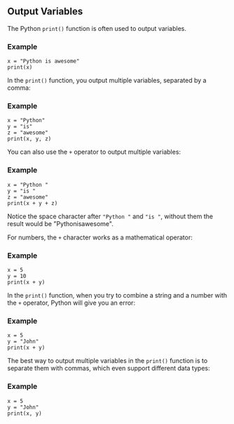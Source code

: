 
## Output Variables

The Python `print()` function is often used to output variables.

### Example

```
x = "Python is awesome"  
print(x)
```

In the `print()` function, you output multiple variables, separated by a comma:

### Example

```
x = "Python"  
y = "is"  
z = "awesome"  
print(x, y, z)
```

You can also use the `+` operator to output multiple variables:

### Example

```
x = "Python "  
y = "is "  
z = "awesome"  
print(x + y + z)
```

Notice the space character after `"Python "` and `"is "`, without them the result would be "Pythonisawesome".

For numbers, the `+` character works as a mathematical operator:

### Example
```
x = 5  
y = 10  
print(x + y)
```

In the `print()` function, when you try to combine a string and a number with the `+` operator, Python will give you an error:

### Example

```
x = 5  
y = "John"  
print(x + y)
```

The best way to output multiple variables in the `print()` function is to separate them with commas, which even support different data types:

### Example

```
x = 5  
y = "John"  
print(x, y)
```